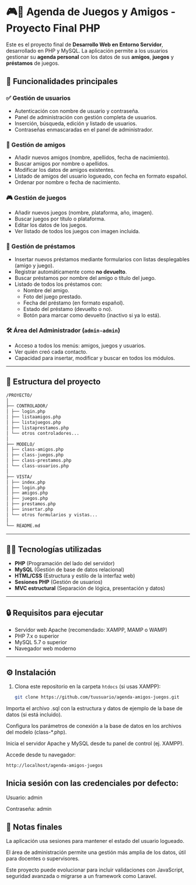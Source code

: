 # 🎮📒 Agenda de Juegos y Amigos - Proyecto Final PHP

Este es el proyecto final de **Desarrollo Web en Entorno Servidor**, desarrollado en PHP y MySQL. La aplicación permite a los usuarios gestionar su **agenda personal** con los datos de sus **amigos**, **juegos** y **préstamos** de juegos.

## 🚀 Funcionalidades principales

### ✅ Gestión de usuarios
- Autenticación con nombre de usuario y contraseña.
- Panel de administración con gestión completa de usuarios.
- Inserción, búsqueda, edición y listado de usuarios.
- Contraseñas enmascaradas en el panel de administrador.

### 👥 Gestión de amigos
- Añadir nuevos amigos (nombre, apellidos, fecha de nacimiento).
- Buscar amigos por nombre o apellidos.
- Modificar los datos de amigos existentes.
- Listado de amigos del usuario logueado, con fecha en formato español.
- Ordenar por nombre o fecha de nacimiento.

### 🎮 Gestión de juegos
- Añadir nuevos juegos (nombre, plataforma, año, imagen).
- Buscar juegos por título o plataforma.
- Editar los datos de los juegos.
- Ver listado de todos los juegos con imagen incluida.

### 🔁 Gestión de préstamos
- Insertar nuevos préstamos mediante formularios con listas desplegables (amigo y juego).
- Registrar automáticamente como **no devuelto**.
- Buscar préstamos por nombre del amigo o título del juego.
- Listado de todos los préstamos con:
  - Nombre del amigo.
  - Foto del juego prestado.
  - Fecha del préstamo (en formato español).
  - Estado del préstamo (devuelto o no).
  - Botón para marcar como devuelto (inactivo si ya lo está).

### 🛠️ Área del Administrador (`admin-admin`)
- Acceso a todos los menús: amigos, juegos y usuarios.
- Ver quién creó cada contacto.
- Capacidad para insertar, modificar y buscar en todos los módulos.

---

## 📂 Estructura del proyecto
 ```bash
/PROYECTO/
│
├── CONTROLADOR/
│ ├── login.php
│ ├── listaamigos.php
│ ├── listajuegos.php
│ ├── listaprestamos.php
│ └── otros controladores...
│
├── MODELO/
│ ├── class-amigos.php
│ ├── class-juegos.php
│ ├── class-prestamos.php
│ └── class-usuarios.php
│
├── VISTA/
│ ├── index.php
│ ├── login.php
│ ├── amigos.php
│ ├── juegos.php
│ ├── prestamos.php
│ ├── insertar.php
│ └── otros formularios y vistas...
│
└── README.md
 ```
---

## 🧑‍💻 Tecnologías utilizadas

- **PHP** (Programación del lado del servidor)
- **MySQL** (Gestión de base de datos relacional)
- **HTML/CSS** (Estructura y estilo de la interfaz web)
- **Sesiones PHP** (Gestión de usuarios)
- **MVC estructural** (Separación de lógica, presentación y datos)

---

## 🔒 Requisitos para ejecutar

- Servidor web Apache (recomendado: XAMPP, MAMP o WAMP)
- PHP 7.x o superior
- MySQL 5.7 o superior
- Navegador web moderno

---

## ⚙️ Instalación

1. Clona este repositorio en la carpeta `htdocs` (si usas XAMPP):

   ```bash
   git clone https://github.com/tuusuario/agenda-amigos-juegos.git
Importa el archivo .sql con la estructura y datos de ejemplo de la base de datos (si está incluido).

Configura los parámetros de conexión a la base de datos en los archivos del modelo (class-*.php).

Inicia el servidor Apache y MySQL desde tu panel de control (ej. XAMPP).

Accede desde tu navegador:

 ```arduino
http://localhost/agenda-amigos-juegos
 ```
## Inicia sesión con las credenciales por defecto:

Usuario: admin

Contraseña: admin

## 📝 Notas finales
La aplicación usa sesiones para mantener el estado del usuario logueado.

El área de administración permite una gestión más amplia de los datos, útil para docentes o supervisores.

Este proyecto puede evolucionar para incluir validaciones con JavaScript, seguridad avanzada o migrarse a un framework como Laravel.
